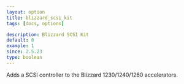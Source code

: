 ```yaml
---
layout: option
title: blizzard_scsi_kit
tags: [docs, options]

description: Blizzard SCSI Kit
default: 0
example: 1
since: 2.5.23
type: boolean
---
```


Adds a SCSI controller to the Blizzard 1230/1240/1260 accelerators.

